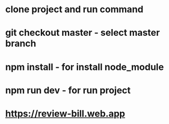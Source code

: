 # clone project and run command
# git checkout master - select master branch
# npm install - for install node_module
# npm run dev - for run project

<!-- Hosting URL -->
# https://review-bill.web.app
